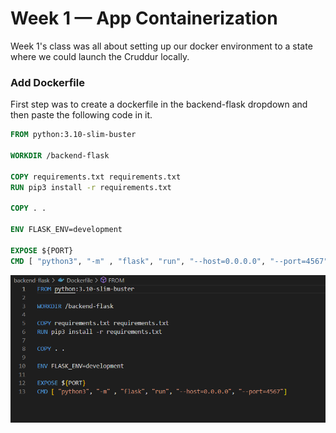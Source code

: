 # Week 1 — App Containerization

Week 1's class was all about setting up our docker environment to a state where we could launch the Cruddur locally.

### Add Dockerfile

First step was to create a dockerfile in the backend-flask dropdown and then paste the following code in it.

```dockerfile
FROM python:3.10-slim-buster

WORKDIR /backend-flask

COPY requirements.txt requirements.txt
RUN pip3 install -r requirements.txt

COPY . .

ENV FLASK_ENV=development

EXPOSE ${PORT}
CMD [ "python3", "-m" , "flask", "run", "--host=0.0.0.0", "--port=4567"]
```

![Dockerfile commands](assets/Week_1_Dockerfile.PNG)


